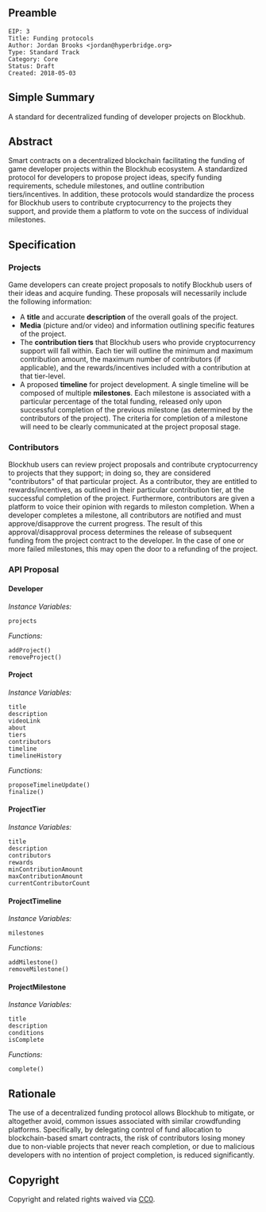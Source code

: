 ## Preamble

    EIP: 3
    Title: Funding protocols
    Author: Jordan Brooks <jordan@hyperbridge.org>
    Type: Standard Track
    Category: Core
    Status: Draft
    Created: 2018-05-03

## Simple Summary

A standard for decentralized funding of developer projects on Blockhub.

## Abstract

Smart contracts on a decentralized blockchain facilitating the funding of game developer projects within the Blockhub ecosystem. A standardized protocol for developers to propose project ideas, specify funding requirements, schedule milestones, and outline contribution tiers/incentives. In addition, these protocols would standardize the process for Blockhub users to contribute cryptocurrency to the projects they support, and provide them a platform to vote on the success of individual milestones.

## Specification

### Projects

Game developers can create project proposals to notify Blockhub users of their ideas and acquire funding. These proposals will necessarily include the following information:

* A **title** and accurate **description** of the overall goals of the project.
* **Media** (picture and/or video) and information outlining specific features of the project.
* The **contribution tiers** that Blockhub users who provide cryptocurrency support will fall within. Each tier will outline the minimum and maximum contribution amount, the maximum number of contributors (if applicable), and the rewards/incentives included with a contribution at that tier-level.
* A proposed **timeline** for project development. A single timeline will be composed of multiple **milestones**. Each milestone is associated with a particular percentage of the total funding, released only upon successful completion of the previous milestone (as determined by the contributors of the project). The criteria for completion of a milestone will need to be clearly communicated at the project proposal stage.

### Contributors

Blockhub users can review project proposals and contribute cryptocurrency to projects that they support; in doing so, they are considered "contributors" of that particular project. As a contributor, they are entitled to rewards/incentives, as outlined in their particular contribution tier, at the successful completion of the project. Furthermore, contributors are given a platform to voice their opinion with regards to mileston completion. When a developer completes a milestone, all contributors are notified and must approve/disapprove the current progress. The result of this approval/disapproval process determines the release of subsequent funding from the project contract to the developer. In the case of one or more failed milestones, this may open the door to a refunding of the project.

### API Proposal

#### Developer
   *Instance Variables:*
   
    projects

   *Functions:*
   
    addProject()
    removeProject()
    
#### Project
   *Instance Variables:*
   
    title
    description
    videoLink
    about
    tiers
    contributors
    timeline
    timelineHistory

   *Functions:*
   
    proposeTimelineUpdate()
    finalize()

#### ProjectTier
   *Instance Variables:*
   
    title
    description
    contributors
    rewards
    minContributionAmount
    maxContributionAmount
    currentContributorCount

#### ProjectTimeline
   *Instance Variables:*
   
    milestones
    
   *Functions:*
   
    addMilestone()
    removeMilestone()

#### ProjectMilestone
   *Instance Variables:*
   
    title
    description
    conditions
    isComplete
    
   *Functions:*
   
    complete()

## Rationale

The use of a decentralized funding protocol allows Blockhub to mitigate, or altogether avoid, common issues associated with similar crowdfunding platforms. Specifically, by delegating control of fund allocation to blockchain-based smart contracts, the risk of contributors losing money due to non-viable projects that never reach completion, or due to malicious developers with no intention of project completion, is reduced significantly.

## Copyright

Copyright and related rights waived via [CC0](https://creativecommons.org/publicdomain/zero/1.0/).
